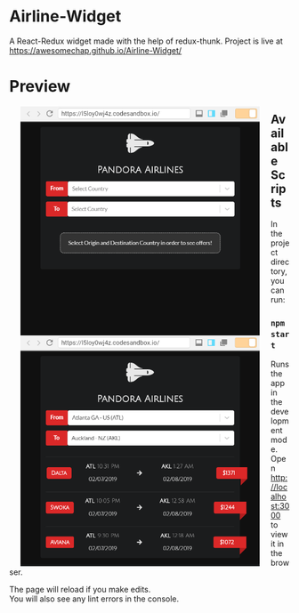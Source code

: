 # Airline-Widget
A React-Redux widget made with the help of redux-thunk.
Project is live at https://awesomechap.github.io/Airline-Widget/

# Preview

<p align="center">
  <img align="left" src="https://github.com/AwesomeChap/Airline-Widget/blob/master/public/images/image1.PNG" width="430" hspace="20">
  <img align="left" src="https://github.com/AwesomeChap/Airline-Widget/blob/master/public/images/image2.PNG" width="430" hspace="20">
</p>

## Available Scripts

In the project directory, you can run:

### `npm start`

Runs the app in the development mode.<br>
Open [http://localhost:3000](http://localhost:3000) to view it in the browser.

The page will reload if you make edits.<br>
You will also see any lint errors in the console.
